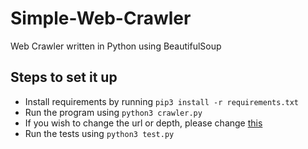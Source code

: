 # Simple-Web-Crawler
Web Crawler written in Python using BeautifulSoup

## Steps to set it up
* Install requirements by running `pip3 install -r requirements.txt`
* Run the program using `python3 crawler.py`
* If you wish to change the url or depth, please change [this](https://github.com/sushantkumr/Simple-Web-Crawler/blob/master/crawler.py#L70)
* Run the tests using `python3 test.py`